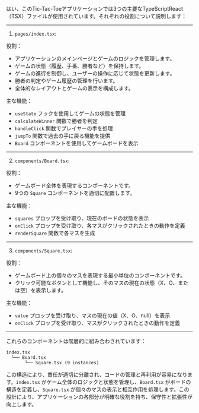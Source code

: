 はい、このTic-Tac-Toeアプリケーションでは3つの主要なTypeScriptReact（TSX）ファイルが使用されています。それぞれの役割について説明します：

---

1. `pages/index.tsx`:

役割：
- アプリケーションのメインページとゲームのロジックを管理します。
- ゲームの状態（履歴、手番、勝者など）を保持します。
- ゲームの進行を制御し、ユーザーの操作に応じて状態を更新します。
- 勝者の判定やゲーム履歴の管理を行います。
- 全体的なレイアウトとゲームの表示を構成します。

主な機能：
- `useState` フックを使用してゲームの状態を管理
- `calculateWinner` 関数で勝者を判定
- `handleClick` 関数でプレイヤーの手を処理
- `jumpTo` 関数で過去の手に戻る機能を提供
- `Board` コンポーネントを使用してゲームボードを表示

---

2. `components/Board.tsx`:

役割：
- ゲームボード全体を表現するコンポーネントです。
- 9つの `Square` コンポーネントを適切に配置します。

主な機能：
- `squares` プロップを受け取り、現在のボードの状態を表示
- `onClick` プロップを受け取り、各マスがクリックされたときの動作を定義
- `renderSquare` 関数で各マスを生成

---

3. `components/Square.tsx`:

役割：
- ゲームボード上の個々のマスを表現する最小単位のコンポーネントです。
- クリック可能なボタンとして機能し、そのマスの現在の状態（X、O、または空）を表示します。

主な機能：
- `value` プロップを受け取り、マスの現在の値（X、O、null）を表示
- `onClick` プロップを受け取り、マスがクリックされたときの動作を定義

---

これらのコンポーネントは階層的に組み合わされています：

```
index.tsx
  └── Board.tsx
       └── Square.tsx (9 instances)
```

この構造により、責任が適切に分離され、コードの管理と再利用が容易になります。`index.tsx` がゲーム全体のロジックと状態を管理し、`Board.tsx` がボードの構造を定義し、`Square.tsx` が個々のマスの表示と相互作用を処理します。この設計により、アプリケーションの各部分が明確な役割を持ち、保守性と拡張性が向上します。
